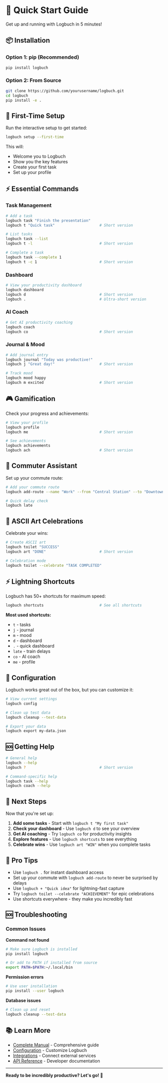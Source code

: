 # 🚀 Quick Start Guide

Get up and running with Logbuch in 5 minutes!

## 📦 Installation

### Option 1: pip (Recommended)
```bash
pip install logbuch
```

### Option 2: From Source
```bash
git clone https://github.com/yourusername/logbuch.git
cd logbuch
pip install -e .
```

## 🎯 First-Time Setup

Run the interactive setup to get started:

```bash
logbuch setup --first-time
```

This will:
- Welcome you to Logbuch
- Show you the key features
- Create your first task
- Set up your profile

## ⚡ Essential Commands

### Task Management
```bash
# Add a task
logbuch task "Finish the presentation"
logbuch t "Quick task"                    # Short version

# List tasks
logbuch task --list
logbuch t -l                              # Short version

# Complete a task
logbuch task --complete 1
logbuch t -c 1                            # Short version
```

### Dashboard
```bash
# View your productivity dashboard
logbuch dashboard
logbuch d                                 # Short version
logbuch .                                 # Ultra-short version
```

### AI Coach
```bash
# Get AI productivity coaching
logbuch coach
logbuch co                                # Short version
```

### Journal & Mood
```bash
# Add journal entry
logbuch journal "Today was productive!"
logbuch j "Great day!"                    # Short version

# Track mood
logbuch mood happy
logbuch m excited                         # Short version
```

## 🎮 Gamification

Check your progress and achievements:

```bash
# View your profile
logbuch profile
logbuch me                                # Short version

# See achievements
logbuch achievements
logbuch ach                               # Short version
```

## 🚂 Commuter Assistant

Set up your commute route:

```bash
# Add your commute route
logbuch add-route --name "Work" --from "Central Station" --to "Downtown" --mode train --departure "08:15" --duration 45 --default

# Quick delay check
logbuch late
```

## 🚽 ASCII Art Celebrations

Celebrate your wins:

```bash
# Create ASCII art
logbuch toilet "SUCCESS"
logbuch art "DONE"                        # Short version

# Celebration mode
logbuch toilet --celebrate "TASK COMPLETED"
```

## ⚡ Lightning Shortcuts

Logbuch has 50+ shortcuts for maximum speed:

```bash
logbuch shortcuts                         # See all shortcuts
```

**Most used shortcuts:**
- `t` - tasks
- `j` - journal  
- `m` - mood
- `d` - dashboard
- `.` - quick dashboard
- `late` - train delays
- `co` - AI coach
- `me` - profile

## 🔧 Configuration

Logbuch works great out of the box, but you can customize it:

```bash
# View current settings
logbuch config

# Clean up test data
logbuch cleanup --test-data

# Export your data
logbuch export my-data.json
```

## 🆘 Getting Help

```bash
# General help
logbuch --help
logbuch ?                                 # Short version

# Command-specific help
logbuch task --help
logbuch coach --help
```

## 🎯 Next Steps

Now that you're set up:

1. **Add some tasks** - Start with `logbuch t "My first task"`
2. **Check your dashboard** - Use `logbuch d` to see your overview
3. **Get AI coaching** - Try `logbuch co` for productivity insights
4. **Explore features** - Use `logbuch shortcuts` to see everything
5. **Celebrate wins** - Use `logbuch art "WIN"` when you complete tasks

## 🚀 Pro Tips

- Use `logbuch .` for instant dashboard access
- Set up your commute with `logbuch add-route` to never be surprised by delays
- Use `logbuch + "Quick idea"` for lightning-fast capture
- Try `logbuch toilet --celebrate "ACHIEVEMENT"` for epic celebrations
- Use shortcuts everywhere - they make you incredibly fast

## 🆘 Troubleshooting

### Common Issues

**Command not found**
```bash
# Make sure Logbuch is installed
pip install logbuch

# Or add to PATH if installed from source
export PATH=$PATH:~/.local/bin
```

**Permission errors**
```bash
# Use user installation
pip install --user logbuch
```

**Database issues**
```bash
# Clean up and reset
logbuch cleanup --test-data
```

## 📚 Learn More

- [Complete Manual](manual.md) - Comprehensive guide
- [Configuration](configuration.md) - Customize Logbuch
- [Integrations](integrations.md) - Connect external services
- [API Reference](api.md) - Developer documentation

---

**Ready to be incredibly productive? Let's go! 🚀**
